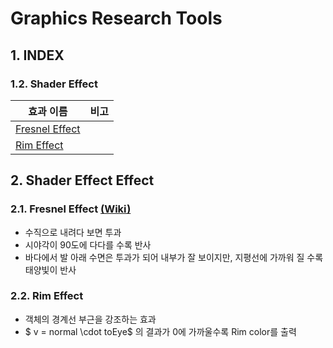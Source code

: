# Graphics Research Tools

## 1. INDEX

### 1.2. Shader Effect

| 효과 이름 | 비고 | 
|---|---|
| [Fresnel Effect](#21-fresnel-effect) |  | 
| [Rim Effect](#22-rim-effect) |  | 

## 2. Shader Effect Effect

### 2.1. Fresnel Effect [(Wiki)](https://en.wikipedia.org/wiki/Fresnel_equations)
  * 수직으로 내려다 보면 투과
  * 시야각이 90도에 다다를 수록 반사
  * 바다에서 발 아래 수면은 투과가 되어 내부가 잘 보이지만, 지평선에 가까워 질 수록 태양빛이 반사

### 2.2. Rim Effect
  * 객체의 경계선 부근을 강조하는 효과
  * $ v = normal \cdot toEye$ 의 결과가 0에 가까울수록 Rim color를 출력

  